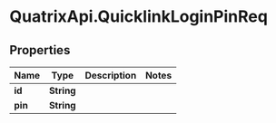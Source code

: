 # QuatrixApi.QuicklinkLoginPinReq

## Properties
Name | Type | Description | Notes
------------ | ------------- | ------------- | -------------
**id** | **String** |  | 
**pin** | **String** |  | 


